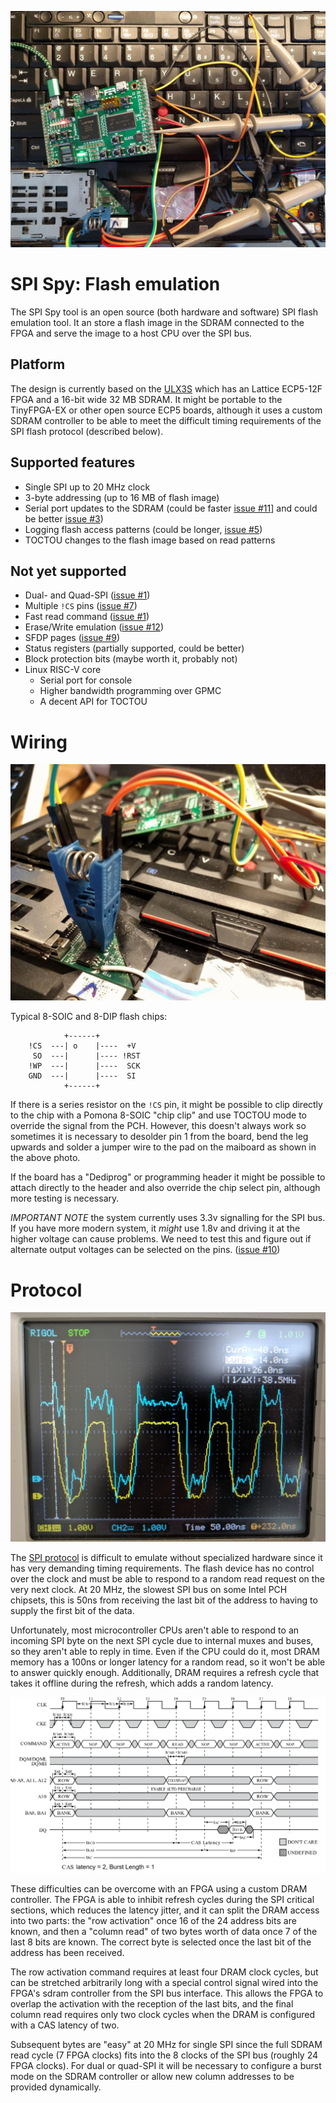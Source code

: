 ![ULX3S connected to SPI flash with a 8-SOIC clip and debugged with oscilloscope probes](images/header.jpg)

# SPI Spy: Flash emulation

The SPI Spy tool is an open source (both hardware and software)
SPI flash emulation tool.  It an store a flash image in the SDRAM
connected to the FPGA and serve the image to a host CPU over the
SPI bus.

## Platform
The design is currently based on the [ULX3S](https://radiona.org/ulx3s/)
which has an Lattice ECP5-12F FPGA and a 16-bit wide 32 MB SDRAM. It
might be portable to the TinyFPGA-EX or other open source ECP5 boards,
although it uses a custom SDRAM controller to be able to meet the
difficult timing requirements of the SPI flash protocol (described below).

## Supported features
* Single SPI up to 20 MHz clock
* 3-byte addressing (up to 16 MB of flash image)
* Serial port updates to the SDRAM (could be faster [issue #11](issues/11)]
and could be better [issue #3](issues/3))
* Logging flash access patterns (could be longer, [issue #5](issues/5))
* TOCTOU changes to the flash image based on read patterns

## Not yet supported
* Dual- and Quad-SPI ([issue #1](issues/1))
* Multiple `!CS` pins ([issue #7](issues/7))
* Fast read command ([issue #1](issues/1))
* Erase/Write emulation ([issue #12](issues/12))
* SFDP pages ([issue #9](issues/9))
* Status registers (partially supported, could be better)
* Block protection bits (maybe worth it, probably not)
* Linux RISC-V core
  * Serial port for console
  * Higher bandwidth programming over GPMC
  * A decent API for TOCTOU

# Wiring

![8-SOIC chip clip and !CS pin mod](images/clip.jpg)

Typical 8-SOIC and 8-DIP flash chips:

```
            +------+
    !CS  ---| o    |----  +V
     SO  ---|      |---- !RST
    !WP  ---|      |----  SCK
    GND  ---|      |----  SI
            +------+
```

If there is a series resistor on the `!CS` pin, it might be possible to clip
directly to the chip with a Pomona 8-SOIC "chip clip" and use TOCTOU mode to
override the signal from the PCH.  However, this doesn't always work so sometimes
it is necessary to desolder pin 1 from the board, bend the leg upwards and solder
a jumper wire to the pad on the maiboard as shown in the above photo.

If the board has a "Dediprog" or programming header it might be possible to attach
directly to the header and also override the chip select pin, although more
testing is necessary.

*IMPORTANT NOTE* the system currently uses 3.3v signalling for the SPI bus.
If you have more modern system, it _might_ use 1.8v and driving it at the higher
voltage can cause problems.  We need to test this and figure out if alternate
output voltages can be selected on the pins. ([issue #10](issues/10))


# Protocol
![SPI data](images/data.jpg)

The [SPI protocol](https://www.winbond.com/resource-files/w25q256fv_revg1_120214_qpi_website_rev_g.pdf)
is difficult to emulate without specialized hardware
since it has very demanding timing requirements.  The flash device
has no control over the clock and must be able to respond to a random
read request on the very next clock.  At 20 MHz, the slowest SPI bus
on some Intel PCH chipsets, this is 50ns from receiving the last bit of
the address to having to supply the first bit of the data.

Unfortunately, most microcontroller CPUs aren't able to respond to an
incoming SPI byte on the next SPI cycle due to internal muxes and buses,
so they aren't able to reply in time.  Even if the CPU could do it,
most DRAM memory has a 100ns or longer latency for a random read, so
it won't be able to answer quickly enough.  Additionally, DRAM requires
a refresh cycle that takes it offline during the refresh, which adds a
random latency.

![SDRAM read waveform](images/dram-read.png)

These difficulties can be overcome with an FPGA using a custom DRAM
controller.  The FPGA is able to inhibit refresh cycles during the SPI
critical sections, which reduces the latency jitter, and it can split
the DRAM access into two parts: the "row activation" once 16 of the
24 address bits are known, and then a "column read" of two bytes worth 
of data once 7 of the last 8 bits are known.  The correct byte is selected
once the last bit of the address has been received.

The row activation command requires at least four DRAM clock cycles,
but can be stretched arbitrarily long with a special control signal wired
into the FPGA's sdram controller from the SPI bus interface.  This allows
the FPGA to overlap the activation with the reception of the last bits,
and the final column read requires only two clock cycles when the DRAM
is configured with a CAS latency of two.

Subsequent bytes are "easy" at 20 MHz for single SPI since the full
SDRAM read cycle (7 FPGA clocks) fits into the 8 clocks of the SPI bus
(roughly 24 FPGA clocks). For dual or quad-SPI it will be necessary
to configure a burst mode on the SDRAM controller or allow new column
addresses to be provided dynamically.
